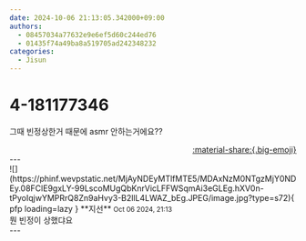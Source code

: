```yaml
---
date: 2024-10-06 21:13:05.342000+09:00
authors:
  - 08457034a77632e9e6ef5d60c244ed76
  - 01435f74a49ba8a519705ad242348232
categories:
  - Jisun
---
```


# 4-181177346

<div class="post-container" markdown="1">
<div class="content-container md-sidebar__scrollwrap" markdown="1">

그때 빈정상한거 때문에 asmr 안하는거에요??

</div>
</div>

<div style="text-align: right;" markdown="1">
<a href="https://weverse.io/fromis9/fanpost/4-181177346" style="text-align: right;">:material-share:{.big-emoji}</a>
</div>
---

<div class="comments-container md-sidebar__scrollwrap" markdown="1">
<div class="comment" markdown="1">
<div class='id-container' markdown="1">
![](https://phinf.wevpstatic.net/MjAyNDEyMTlfMTE5/MDAxNzM0NTgzMjY0NDEy.08FClE9gxLY-99LscoMUgQbKnrVicLFFWSqmAi3eGLEg.hXV0n-tPyoIqjwYMPRrQ8Zn9aHvy3-B2llL4LWAZ_bEg.JPEG/image.jpg?type=s72){ pfp loading=lazy }
**<span class="artist">지선</span>** <small>Oct 06 2024, 21:13</small><br>
</div>
<div class='comment-body' markdown="1">
뭔 빈정이 상했댜요
</div>
</div>
</div>
---

